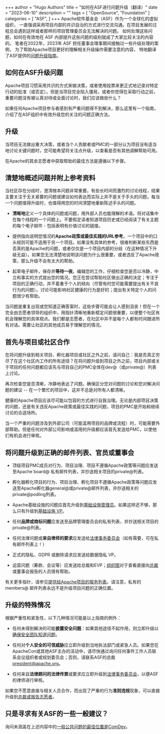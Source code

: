 +++
author = "Hugo Authors"
title = "如何在ASF进行问题升级（翻译）"
date = "2023-06-10"
description = ""
tags = [
    "OpenSource",
    "Foundation" 
]
categories = [
    "ASF",
]
+++
Apache软件基金会（ASF）作为一个全球化的虚拟组织， 一直强调采用项目内部的共识自治的方式进行交流沟通。在项目发展的过程总会遇到这样或者那样的项目管理委员会无法解决的问题。 如何处理这些问题，如何在有效地在 ASF 内部提升这些问题的级别就成了大家比较关注的内容的。 笔者在2022年，2023年 ASF 担任董事会理事期间接触过一些升级处理的案例， 为了帮助Apache项目更好的理解相关升级操作需要注意的内容， 特地翻译了ASF提供的[问题升级指南](https://apache.org/board/escalation)。

## 如何在ASF升级问题

Apache项目习惯采用共识的方式来做决策，或者使用投票来更正式地记录对特定行动的批准（或否定）。但是当项目完全陷入僵局，或者你觉得在采取行动之前，重要问题没有被认真对待或全面讨论时，我们应该做些什么？

如果任何Apache项目参与者感到有严重问题得不到解决，那么这里有一个指南，介绍了在ASF组织中有效升级您的关注的问题正确方法。

## 升级

当项目无法做出重大决策，或者当个人贡献者或PMC的一部分认为项目没有适当地讨论关键问题时，您可能希望将关注点升级，以查看是否有其他调解帮助可用。

在Apache的其余志愿者中获取帮助的最佳方法是遵循以下步骤。

## 清楚地概述问题并附上参考资料

当社区存在分歧时，澄清根本问题非常重要。有些长时间而激烈的讨论线程，结果主要关注于无关紧要的问题或建议如何表达而实际上并不是关于手头的问题。每当一个问题值得升级时，也值得用您的时间清楚地重新陈述手头的问题。

* **清晰地**定义一个具体的问题或问题，用外部人员也能理解的术语。将对话集中在每个线程的一个问题上。不要假定读者知道项目历史或已经阅读了有关主题的每个电子邮件 - 包括表明有价值讨论的链接。

* 提供指向说明您情况的**Apache政策或最佳实践的URL参考**。一个项目中的口头规则可能不适用于另一个项目。如果没有具体的参考，很难判断某些东西是否真的是Apache的问题，或者仅仅是一个项目内部的分歧（在这种情况下升级无益）。如果您无法清楚地说明该问题为什么很重要，或者违反了Apache政策，那么升级不会有太大的帮助。

* 起草电子邮件，保存并**等待一夜**。编辑您的工作，仔细检查您是否以冷静，中立和事实的方式提出您的情况。您正在尝试帮助社区做出正确的决定；专注于项目的正确行动，并不着重于个人的倾向（尽管有时您可能需要提出有关不良行为的问题）。讨论可能影响社区健康的行为是好的；提出有关特定个人的问题很少有帮助。

当问题是重复出现或您知道正确答案时，这些步骤可能会让人感到沮丧！但在一个完全由志愿者领导的组织中，用指针清晰地重新框定问题很重要，以便整个社区有机会理解您的具体观点。我们都是志愿者，在社区中并不是每个人都有时间跟进所有对话。需要让社区的其他成员易于理解您的情况。

## 首先与项目或社区合作

在将问题升级到相关项目、孵化器项目或社区之外之前，请问自己：我是否真正穷尽了在这个社区内工作的所有途径？在将问题升级到项目之外之前，项目内部或关于项目的任何问题都应该先与项目自己的PMC全体在dev@（或private@）列表上讨论。

再次检查您是否清晰，冷静地表达了问题。确保区分您对问题的讨论和您对解决问题的建议 -- 在一个繁忙的项目中，这并不总是对所有人都清晰。

健康的Apache项目应该尽可能以包容的方式进行自我治理。无论是内部项目决策的问题，还是有关违反Apache政策或最佳实践的问题，项目的PMC是开始和继续讨论的合适场所。

当一个严重的问题涉及到外部公司（可能滥用项目的品牌或流程）时，可能需要外部帮助。但是任何对外部公司影响或滥用的升级都应该首先发送给PMC，以使他们有机会进行审核。

## 将问题升级到正确的邮件列表、官员或董事会

* 顶级项目PMC成员对行为、项目治理、项目不遵循Apache政策等问题应发送至Apache board@ 私有邮件列表，并抄送相关项目的private@列表。

* 孵化器孵化项目的行为、项目治理、孵化项目不遵循Apache政策等问题应发送至Apache孵化器general@或private@邮件列表，并抄送相关的private@podling列表。

* Apache基础设施的问题应首先升级到[基础设施管理员](https://whimsy.apache.org/roster/orgchart/infra-admin)。如果这样还不够，那么只有升级到[基础设施 VP](https://whimsy.apache.org/roster/orgchart/vp-infra)。

* 任何**品牌或商标问题**应发送至品牌管理委员会的私有列表，并抄送相关项目的private@列表。

* 任何法律问题或**来自律师的要求**应发送给[法律事务委员会](https://whimsy.apache.org/roster/orgchart/vp-legal)（如有需要，可在私有邮件列表上！）

* 正式的隐私、GDPR 或删除请求应发送给数据隐私 VP。

* 运营问题（筹款、会议等）应发送给总裁和EVP；[组织图](https://whimsy.apache.org/roster/orgchart/)对于查看直接向[总裁](https://whimsy.apache.org/roster/orgchart/president)或董事会报告的人员很有帮助。

有关更多指针，请参见[提供给Apache项目的服务列表](https://www.apache.org/board/services)。请注意，私有的 members@ 邮件列表永远不是升级项目问题的正确位置。

## 升级的特殊情况

根据严重性和紧急性，以下几种情况可能是以上指南的例外：

* 任何未得到解决的可能**披露安全问题**：如果其他途径不起作用，则立即升级以[确保安全团队知道问题](https://www.apache.org/security/)。

* 任何对**个人安全的可信威胁**应立即升级到当地执法部门或紧急人员。如果您在ApacheCon或其他ASF主办的活动中，请尽快通过询问任何事件工作人员联系会议组织者或规划委员会；否则，请联系ASF的总裁<president@apache.org>。

* 任何来自**法律顾问的法律传票**或要求应立即升级到[法律事务委员会](https://whimsy.apache.org/roster/orgchart/vp-legal)，以便ASF的律师进行审核。

如果您不愿意直接与相关人员合作，而出现了严重的行为**准则违规**现象，可以直接升级到[总裁或报告志愿者](https://www.apache.org/foundation/policies/conduct.html)。

## 只是寻求有关ASF的一些一般建议？

询问未涵盖在上述内容中的[一般公共问题的最佳位置是ComDev](https://community.apache.org/lists.html)。
